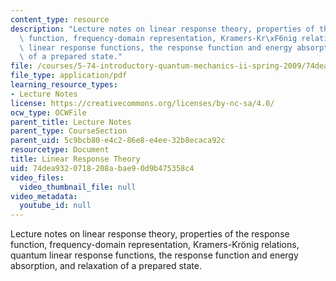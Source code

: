 ```yaml
---
content_type: resource
description: "Lecture notes on linear response theory, properties of the response\
  \ function, frequency-domain representation, Kramers-Kr\xF6nig relations, quantum\
  \ linear response functions, the response function and energy absorption, and relaxation\
  \ of a prepared state."
file: /courses/5-74-introductory-quantum-mechanics-ii-spring-2009/74dea9320718208abae90d9b475358c4_MIT5_74s09_lec07.pdf
file_type: application/pdf
learning_resource_types:
- Lecture Notes
license: https://creativecommons.org/licenses/by-nc-sa/4.0/
ocw_type: OCWFile
parent_title: Lecture Notes
parent_type: CourseSection
parent_uid: 5c9bcb80-e4c2-86e8-e4ee-32b8ecaca92c
resourcetype: Document
title: Linear Response Theory
uid: 74dea932-0718-208a-bae9-0d9b475358c4
video_files:
  video_thumbnail_file: null
video_metadata:
  youtube_id: null
---
```

Lecture notes on linear response theory, properties of the response function, frequency-domain representation, Kramers-Krönig relations, quantum linear response functions, the response function and energy absorption, and relaxation of a prepared state.